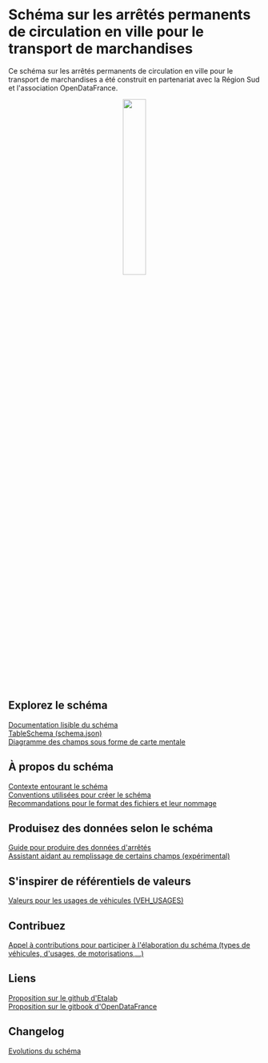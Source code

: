 # Schéma sur les arrêtés permanents de circulation en ville pour le transport de marchandises

Ce schéma sur les arrêtés permanents de circulation en ville pour le transport de marchandises a été construit en partenariat avec la Région Sud et l'association OpenDataFrance.
<br>
<p align=center>
<img src=https://gblobscdn.gitbook.com/spaces%2F-M8umwbbnQtktzDT0-5_%2Favatar-rectangle-1591200295956.png?alt=media width='30%'>
</p>

## Explorez le schéma
[Documentation lisible du schéma](documentation/schema-page.md)  
[TableSchema (schema.json)](schema.json)  
[Diagramme des champs sous forme de carte mentale](https://raw.githubusercontent.com/CEREMA/schema-arrete-circulation/master/mindmaps/arrete-permanent-circulation.png) 

## À propos du schéma
[Contexte entourant le schéma](CONTEXTE.md)  
[Conventions utilisées pour créer le schéma](A-PROPOS.md)  
[Recommandations pour le format des fichiers et leur nommage](FORMAT.md)

## Produisez des données selon le schéma
[Guide pour produire des données d'arrêtés](GUIDE.md)  
[Assistant aidant au remplissage de certains champs (expérimental)](https://cerema-med.shinyapps.io/assistant-arretes-alpha/)

## S'inspirer de référentiels de valeurs
[Valeurs pour les usages de véhicules (VEH_USAGES)](referentiels/VEH_USAGES.csv)

## Contribuez
[Appel à contributions pour participer à l'élaboration du schéma (types de véhicules, d'usages, de motorisations,...)](https://forms.gle/vUALzEDQqRsY2NgG9)

## Liens
[Proposition sur le github d'Etalab](https://github.com/etalab/schema.data.gouv.fr/issues/157)  
[Proposition sur le gitbook d'OpenDataFrance](https://opendatafrance.gitbook.io/fablog/territoires/chantiers/partage-des-donnees/standardisation/arretes-de-circulation)  
## Changelog
[Evolutions du schéma](CHANGELOG.md)

